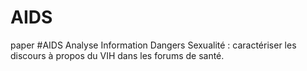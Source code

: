 # AIDS
paper #AIDS Analyse Information Dangers Sexualité : caractériser les discours à propos du VIH dans les forums de santé.
